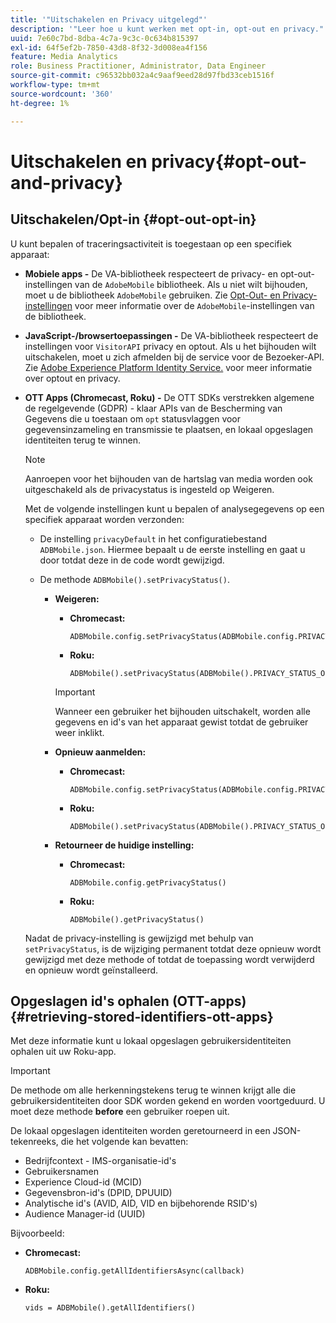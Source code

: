 ```yaml
---
title: '"Uitschakelen en Privacy uitgelegd"'
description: '"Leer hoe u kunt werken met opt-in, opt-out en privacy."'
uuid: 7e60c7bd-8dba-4c7a-9c3c-0c634b815397
exl-id: 64f5ef2b-7850-43d8-8f32-3d008ea4f156
feature: Media Analytics
role: Business Practitioner, Administrator, Data Engineer
source-git-commit: c96532bb032a4c9aaf9eed28d97fbd33ceb1516f
workflow-type: tm+mt
source-wordcount: '360'
ht-degree: 1%

---
```


# Uitschakelen en privacy{#opt-out-and-privacy}

## Uitschakelen/Opt-in {#opt-out-opt-in}

U kunt bepalen of traceringsactiviteit is toegestaan op een specifiek apparaat:

* **Mobiele apps -** De VA-bibliotheek respecteert de privacy- en opt-out-instellingen van de  `AdobeMobile` bibliotheek. Als u niet wilt bijhouden, moet u de bibliotheek `AdobeMobile` gebruiken. Zie [Opt-Out- en Privacy-instellingen](https://experienceleague.adobe.com/docs/mobile-services/android/gdpr-privacy-android/privacy.html) voor meer informatie over de `AdobeMobile`-instellingen van de bibliotheek.
* **JavaScript-/browsertoepassingen -** De VA-bibliotheek respecteert de instellingen voor  `VisitorAPI` privacy en optout. Als u het bijhouden wilt uitschakelen, moet u zich afmelden bij de service voor de Bezoeker-API. Zie [Adobe Experience Platform Identity Service.](https://experienceleague.adobe.com/docs/id-service/using/home.html) voor meer informatie over optout en privacy.
* **OTT Apps (Chromecast, Roku) -** De OTT SDKs verstrekken algemene de regelgevende (GDPR) - klaar APIs van de Bescherming van Gegevens die u toestaan om  `opt` statusvlaggen voor gegevensinzameling en transmissie te plaatsen, en lokaal opgeslagen identiteiten terug te winnen.

   >[!NOTE]
   >
   >Aanroepen voor het bijhouden van de hartslag van media worden ook uitgeschakeld als de privacystatus is ingesteld op Weigeren.

   Met de volgende instellingen kunt u bepalen of analysegegevens op een specifiek apparaat worden verzonden:

   * De instelling `privacyDefault` in het configuratiebestand `ADBMobile.json`. Hiermee bepaalt u de eerste instelling en gaat u door totdat deze in de code wordt gewijzigd.

   * De methode `ADBMobile().setPrivacyStatus()`.

      * **Weigeren:**

         * **Chromecast:**

            ```
            ADBMobile.config.setPrivacyStatus(ADBMobile.config.PRIVACY_STATUS_OPT_OUT)
            ```

         * **Roku:**

            ```
            ADBMobile().setPrivacyStatus(ADBMobile().PRIVACY_STATUS_OPT_OUT)
            ```
         >[!IMPORTANT]
         >
         >Wanneer een gebruiker het bijhouden uitschakelt, worden alle gegevens en id&#39;s van het apparaat gewist totdat de gebruiker weer inklikt.

      * **Opnieuw aanmelden:**

         * **Chromecast:**

            ```
            ADBMobile.config.setPrivacyStatus(ADBMobile.config.PRIVACY_STATUS_OPT_IN)
            ```

         * **Roku:**

            ```
            ADBMobile().setPrivacyStatus(ADBMobile().PRIVACY_STATUS_OPT_IN)
            ```
      * **Retourneer de huidige instelling:**

         * **Chromecast:**

            ```
            ADBMobile.config.getPrivacyStatus()
            ```

         * **Roku:**

            ```
            ADBMobile().getPrivacyStatus()
            ```
   Nadat de privacy-instelling is gewijzigd met behulp van `setPrivacyStatus`, is de wijziging permanent totdat deze opnieuw wordt gewijzigd met deze methode of totdat de toepassing wordt verwijderd en opnieuw wordt geïnstalleerd.

## Opgeslagen id&#39;s ophalen (OTT-apps) {#retrieving-stored-identifiers-ott-apps}

Met deze informatie kunt u lokaal opgeslagen gebruikersidentiteiten ophalen uit uw Roku-app.

>[!IMPORTANT]
>
>De methode om alle herkenningstekens terug te winnen krijgt alle die gebruikersidentiteiten door SDK worden gekend en worden voortgeduurd. U moet deze methode **before** een gebruiker roepen uit.

De lokaal opgeslagen identiteiten worden geretourneerd in een JSON-tekenreeks, die het volgende kan bevatten:

* Bedrijfcontext - IMS-organisatie-id&#39;s
* Gebruikersnamen
* Experience Cloud-id (MCID)
* Gegevensbron-id&#39;s (DPID, DPUUID)
* Analytische id&#39;s (AVID, AID, VID en bijbehorende RSID&#39;s)
* Audience Manager-id (UUID)

Bijvoorbeeld:

* **Chromecast:**

   ```
   ADBMobile.config.getAllIdentifiersAsync(callback)
   ```

* **Roku:**

   ```
   vids = ADBMobile().getAllIdentifiers()
   ```
